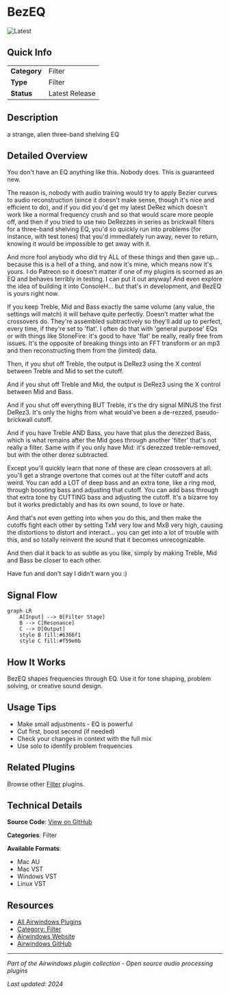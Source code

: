 # BezEQ

![Latest](https://img.shields.io/badge/-Latest-10b981)

## Quick Info

| | |
|---|---|
| **Category** | Filter |
| **Type** | Filter |
| **Status** | Latest Release |

## Description

a strange, alien three-band shelving EQ

## Detailed Overview

You don't have an EQ anything like this. Nobody does. This is guaranteed new.

The reason is, nobody with audio training would try to apply Bezier curves to audio reconstruction (since it doesn't make sense, though it's nice and efficient to do), and if you did you'd get my latest DeRez which doesn't work like a normal frequency crush and so that would scare more people off, and then if you tried to use two DeRezzes in series as brickwall filters for a three-band shelving EQ, you'd so quickly run into problems (for instance, with test tones) that you'd immediately run away, never to return, knowing it would be impossible to get away with it.

And more fool anybody who did try ALL of these things and then gave up… because this is a hell of a thing, and now it's mine, which means now it's yours. I do Patreon so it doesn't matter if one of my plugins is scorned as an EQ and behaves terribly in testing. I can put it out anyway! And even explore the idea of building it into ConsoleH… but that's in development, and BezEQ is yours right now.

If you keep Treble, Mid and Bass exactly the same volume (any value, the settings will match) it will behave quite perfectly. Doesn't matter what the crossovers do. They're assembled subtractively so they'll add up to perfect, every time, if they're set to 'flat'. I often do that with 'general purpose' EQs or with things like StoneFire: it's good to have 'flat' be really, really free from issues. It's the opposite of breaking things into an FFT transform or an mp3 and then reconstructing them from the (limited) data.

Then, if you shut off Treble, the output is DeRez3 using the X control between Treble and Mid to set the cutoff.

And if you shut off Treble and Mid, the output is DeRez3 using the X control between Mid and Bass.

And if you shut off everything BUT Treble, it's the dry signal MINUS the first DeRez3. It's only the highs from what would've been a de-rezzed, pseudo-brickwall cutoff.

And if you have Treble AND Bass, you have that plus the derezzed Bass, which is what remains after the Mid goes through another 'filter' that's not really a filter. Same with if you only have Mid: it's derezzed treble-removed, but with the other derez subtracted.

Except you'll quickly learn that none of these are clean crossovers at all: you'll get a strange overtone that comes out at the filter cutoff and acts weird. You can add a LOT of deep bass and an extra tone, like a ring mod, through boosting bass and adjusting that cutoff. You can add bass through that extra tone by CUTTING bass and adjusting the cutoff. It's a bizarre toy but it works predictably and has its own sound, to love or hate.

And that's not even getting into when you do this, and then make the cutoffs fight each other by setting TxM very low and MxB very high, causing the distortions to distort and interact… you can get into a lot of trouble with this, and so totally reinvent the sound that it becomes unrecognizable.

And then dial it back to as subtle as you like, simply by making Treble, Mid and Bass be closer to each other.

Have fun and don't say I didn't warn you :)

## Signal Flow

```mermaid
graph LR
    A[Input] --> B[Filter Stage]
    B --> C[Resonance]
    C --> D[Output]
    style B fill:#6366f1
    style C fill:#f59e0b
```

## How It Works

BezEQ shapes frequencies through EQ. Use it for tone shaping, problem solving, or creative sound design.

## Usage Tips

- Make small adjustments - EQ is powerful
- Cut first, boost second (if needed)
- Check your changes in context with the full mix
- Use solo to identify problem frequencies


## Related Plugins

Browse other [Filter](../categories/filter.md) plugins.


## Technical Details

**Source Code**: [View on GitHub](https://github.com/airwindows/airwindows/tree/master/plugins/LinuxVST/src/BezEQ)

**Categories**: Filter

**Available Formats**:
- Mac AU
- Mac VST
- Windows VST
- Linux VST

## Resources

- [All Airwindows Plugins](../../README.md)
- [Category: Filter](../categories/filter.md)
- [Airwindows Website](https://www.airwindows.com)
- [Airwindows GitHub](https://github.com/airwindows/airwindows)

---

*Part of the Airwindows plugin collection - Open source audio processing plugins*

*Last updated: 2024*

